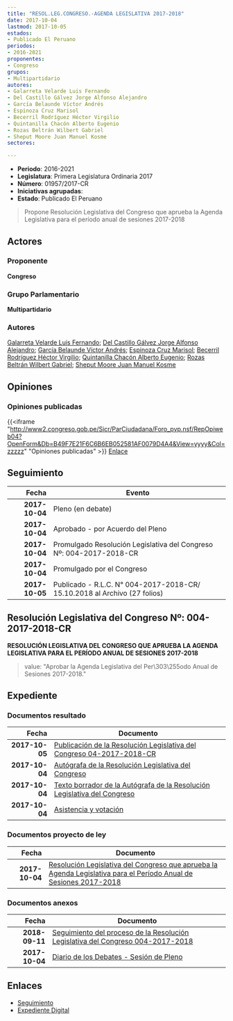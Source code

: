 ```yaml
---
title: "RESOL.LEG.CONGRESO.-AGENDA LEGISLATIVA 2017-2018"
date: 2017-10-04
lastmod: 2017-10-05
estados:
- Publicado El Peruano
periodos:
- 2016-2021
proponentes:
- Congreso
grupos:
- Multipartidario
autores:
- Galarreta Velarde Luis Fernando
- Del Castillo Gálvez Jorge Alfonso Alejandro
- García Belaunde Víctor Andrés
- Espinoza Cruz Marisol
- Becerril Rodríguez Héctor Virgilio
- Quintanilla Chacón Alberto Eugenio
- Rozas Beltrán Wilbert Gabriel
- Sheput Moore Juan Manuel Kosme
sectores:

---
```

- **Periodo**: 2016-2021
- **Legislatura**: Primera Legislatura Ordinaria 2017
- **Número**: 01957/2017-CR
- **Iniciativas agrupadas**: 
- **Estado**: Publicado El Peruano

> Propone Resolución Legislativa del Congreso que aprueba la Agenda Legislativa para el período anual de sesiones 2017-2018


## Actores

### Proponente

**Congreso**

### Grupo Parlamentario

**Multipartidario**

### Autores

[Galarreta Velarde Luis Fernando](mailto:mailto:lgalarreta@congreso.gob.pe); [Del Castillo Gálvez Jorge Alfonso Alejandro](mailto:mailto:jdelcastillo@congreso.gob.pe); [García Belaunde Víctor Andrés](mailto:mailto:vgarciabelaunde@congreso.gob.pe); [Espinoza Cruz Marisol](mailto:mailto:mespinozac@congreso.gob.pe); [Becerril Rodríguez Héctor Virgilio](mailto:mailto:hbecerril@congreso.gob.pe); [Quintanilla Chacón Alberto Eugenio](mailto:mailto:aquintanilla@congreso.gob.pe); [Rozas Beltrán Wilbert Gabriel](mailto:mailto:wrozas@congreso.gob.pe); [Sheput Moore Juan Manuel Kosme](mailto:mailto:jsheput@congreso.gob.pe)

## Opiniones

### Opiniones publicadas

{{<iframe "http://www2.congreso.gob.pe/Sicr/ParCiudadana/Foro_pvp.nsf/RepOpiweb04?OpenForm&Db=B49F7E21F6C6B6EB052581AF0079D4A4&View=yyyy&Col=zzzzz" "Opiniones publicadas" >}}
[Enlace](http://www2.congreso.gob.pe/Sicr/ParCiudadana/Foro_pvp.nsf/RepOpiweb04?OpenForm&Db=B49F7E21F6C6B6EB052581AF0079D4A4&View=yyyy&Col=zzzzz)


## Seguimiento

| Fecha | Evento |
|------:|--------|
| **2017-10-04** | Pleno (en debate) |
| **2017-10-04** | Aprobado - por Acuerdo del Pleno |
| **2017-10-04** | Promulgado Resolución Legislativa del Congreso Nº: 004-2017-2018-CR |
| **2017-10-04** | Promulgado por el Congreso |
| **2017-10-05** | Publicado - R.L.C. N° 004-2017-2018-CR/ 15.10.2018 al Archivo (27 folios) |

## Resolución Legislativa del Congreso Nº: 004-2017-2018-CR

**RESOLUCIÓN LEGISLATIVA DEL CONGRESO QUE APRUEBA LA AGENDA LEGISLATIVA PARA EL PERÍODO ANUAL DE SESIONES 2017-2018**

> value: "Aprobar la Agenda Legislativa del Per\303\255odo Anual de Sesiones 2017-2018."


## Expediente

### Documentos resultado

| Fecha | Documento |
|------:|-----------|
| **2017-10-05** | [Publicación de la Resolución Legislativa del Congreso 04-2017-2018-CR](http://www.leyes.congreso.gob.pe/Documentos/2016_2021/Resolucion_Legislativa_del_Congreso/RLC-004-2017-2018-CR.pdf) |
| **2017-10-04** | [Autógrafa de la Resolución Legislativa del Congreso](http://www.leyes.congreso.gob.pe/Documentos/2016_2021/Autografas/Resolucion_Legislativa_del_Congreso/AU0195720171004..pdf) |
| **2017-10-04** | [Texto borrador de la Autógrafa de la Resolución Legislativa del Congreso](http://www.leyes.congreso.gob.pe/Documentos/2016_2021/Texto_Borrador_de_Autografa/BAU0195720170504.pdf) |
| **2017-10-04** | [Asistencia y votación](http://www.leyes.congreso.gob.pe/Documentos/2016_2021/Asistencia_y_Votacion/Proyectos_de_Ley/AV0195720171004..pdf) |

### Documentos proyecto de ley

| Fecha | Documento |
|------:|-----------|
| **2017-10-04** | [Resolución Legislativa del Congreso que aprueba la Agenda Legislativa para el Período Anual de Sesiones 2017-2018](http://www.leyes.congreso.gob.pe/Documentos/2016_2021/Proyectos_de_Ley_y_de_Resoluciones_Legislativas/PL0195720171004..pdf) |

### Documentos anexos

| Fecha | Documento |
|------:|-----------|
| **2018-09-11** | [Seguimiento del proceso de la Resolución Legislativa del Congreso 004-2017-2018](http://www.leyes.congreso.gob.pe/Documentos/2016_2021/Seguimiento_de_Proyectos_de_Ley/01957PL20180911.PDF) |
| **2017-10-04** | [Diario de los Debates - Sesión de Pleno](http://www2.congreso.gob.pe/Sicr/DiarioDebates/Publicad.nsf/SesionesPleno/05256D6E0073DFE9052581B0005E1664/$FILE/PLO-2017-14.pdf) |

## Enlaces

- [Seguimiento](http://www2.congreso.gob.pe/Sicr/TraDocEstProc/CLProLey2016.nsf/f7fff46988ca05b1052578e100829cc7/bc5828791a5541e4052581af007910c9?OpenDocument)
- [Expediente Digital](http://www2.congreso.gob.pe/Sicr/TraDocEstProc/CLProLey2016.nsf/f7fff46988ca05b1052578e100829cc7/bc5828791a5541e4052581af007910c9?OpenDocument&Click=05257FB7005EB655.eb71d0cf91d8294e05256cdf006b5706/$Body/0.1C6C)

